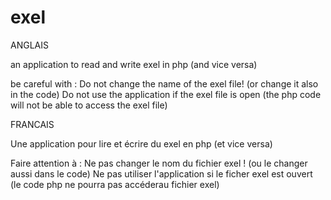 # exel
ANGLAIS

an application to read and write exel in php (and vice versa)

be careful with :
Do not change the name of the exel file! (or change it also in the code)
Do not use the application if the exel file is open (the php code will not be able to access the exel file)




FRANCAIS

Une application pour lire et écrire du exel en php (et vice versa)

Faire attention à :
Ne pas changer le nom du fichier exel ! (ou le changer aussi dans le code)
Ne pas utiliser l'application si le ficher exel est ouvert (le code php ne pourra pas accéderau fichier exel)